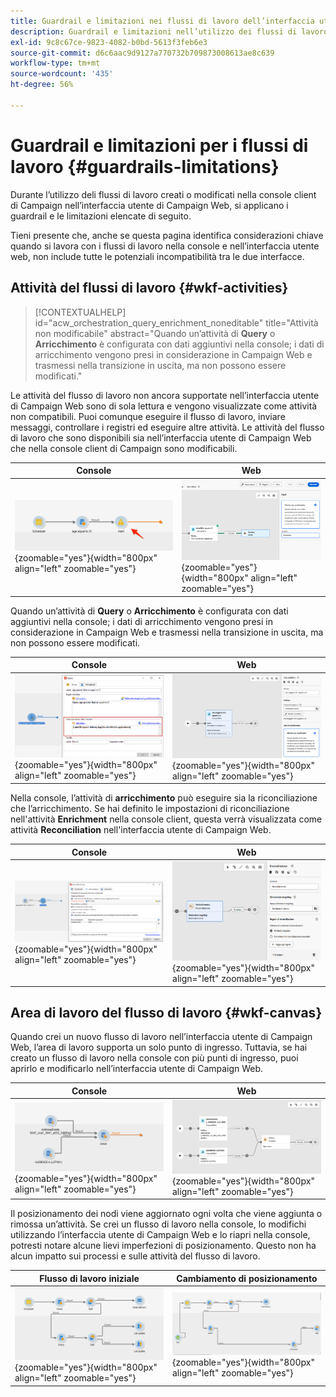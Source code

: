 ```yaml
---
title: Guardrail e limitazioni nei flussi di lavoro dell’interfaccia utente di Campaign Web
description: Guardrail e limitazioni nell’utilizzo dei flussi di lavoro nell’interfaccia utente web di Campaign
exl-id: 9c8c67ce-9823-4082-b0bd-5613f3feb6e3
source-git-commit: d6c6aac9d9127a770732b709873008613ae8c639
workflow-type: tm+mt
source-wordcount: '435'
ht-degree: 56%

---
```


# Guardrail e limitazioni per i flussi di lavoro {#guardrails-limitations}

Durante l’utilizzo deli flussi di lavoro creati o modificati nella console client di Campaign nell’interfaccia utente di Campaign Web, si applicano i guardrail e le limitazioni elencate di seguito.

Tieni presente che, anche se questa pagina identifica considerazioni chiave quando si lavora con i flussi di lavoro nella console e nell’interfaccia utente web, non include tutte le potenziali incompatibilità tra le due interfacce.

## Attività del flussi di lavoro {#wkf-activities}

>[!CONTEXTUALHELP]
>id="acw_orchestration_query_enrichment_noneditable"
>title="Attività non modificabile"
>abstract="Quando un’attività di **Query** o **Arricchimento** è configurata con dati aggiuntivi nella console; i dati di arricchimento vengono presi in considerazione in Campaign Web e trasmessi nella transizione in uscita, ma non possono essere modificati."

Le attività del flusso di lavoro non ancora supportate nell’interfaccia utente di Campaign Web sono di sola lettura e vengono visualizzate come attività non compatibili. Puoi comunque eseguire il flusso di lavoro, inviare messaggi, controllare i registri ed eseguire altre attività. Le attività del flusso di lavoro che sono disponibili sia nell’interfaccia utente di Campaign Web che nella console client di Campaign sono modificabili.

| Console | Web |
| --- | --- |
| ![Schermata con limitazioni delle attività nella console](assets/limitations-activities-console.png){zoomable="yes"}{width="800px" align="left" zoomable="yes"} | ![Schermata che mostra le limitazioni delle attività nell&#39;interfaccia Web](assets/limitations-activities-web.png){zoomable="yes"}{width="800px" align="left" zoomable="yes"} |

Quando un’attività di **Query** o **Arricchimento** è configurata con dati aggiuntivi nella console; i dati di arricchimento vengono presi in considerazione in Campaign Web e trasmessi nella transizione in uscita, ma non possono essere modificati.

| Console | Web |
| --- | --- |
| ![Schermata con limitazioni delle opzioni nella console](assets/limitations-options-console.png){zoomable="yes"}{width="800px" align="left" zoomable="yes"} | ![Schermata con limitazioni delle opzioni nell&#39;interfaccia Web](assets/limitations-options-web.png){zoomable="yes"}{width="800px" align="left" zoomable="yes"} |

Nella console, l’attività di **arricchimento** può eseguire sia la riconciliazione che l’arricchimento. Se hai definito le impostazioni di riconciliazione nell&#39;attività **Enrichment** nella console client, questa verrà visualizzata come attività **Reconciliation** nell&#39;interfaccia utente di Campaign Web.

| Console | Web |
| --- | --- |
| ![Schermata che mostra l&#39;attività di arricchimento nella console](assets/limitations-enrichment-console.png){zoomable="yes"}{width="800px" align="left" zoomable="yes"} | ![Schermata che mostra l&#39;attività di arricchimento nell&#39;interfaccia Web](assets/limitations-enrichment-web.png){zoomable="yes"}{width="800px" align="left" zoomable="yes"} |

## Area di lavoro del flusso di lavoro {#wkf-canvas}

Quando crei un nuovo flusso di lavoro nell’interfaccia utente di Campaign Web, l’area di lavoro supporta un solo punto di ingresso. Tuttavia, se hai creato un flusso di lavoro nella console con più punti di ingresso, puoi aprirlo e modificarlo nell’interfaccia utente di Campaign Web.

| Console | Web |
| --- | --- |
| ![Schermata che mostra più punti di ingresso nella console](assets/limitations-multiple-console.png){zoomable="yes"}{width="800px" align="left" zoomable="yes"} | ![Schermata che mostra più punti di ingresso nell&#39;interfaccia Web](assets/limitations-multiple-web.png){zoomable="yes"}{width="800px" align="left" zoomable="yes"} |

Il posizionamento dei nodi viene aggiornato ogni volta che viene aggiunta o rimossa un’attività. Se crei un flusso di lavoro nella console, lo modifichi utilizzando l’interfaccia utente di Campaign Web e lo riapri nella console, potresti notare alcune lievi imperfezioni di posizionamento. Questo non ha alcun impatto sui processi e sulle attività del flusso di lavoro.

| Flusso di lavoro iniziale | Cambiamento di posizionamento |
| --- | --- |
| ![Schermata che mostra il posizionamento iniziale del flusso di lavoro](assets/limitations-positioning1.png){zoomable="yes"}{width="800px" align="left" zoomable="yes"} | ![Schermata che mostra le modifiche di posizionamento dopo le modifiche](assets/limitations-positioning2.png){zoomable="yes"}{width="800px" align="left" zoomable="yes"} |